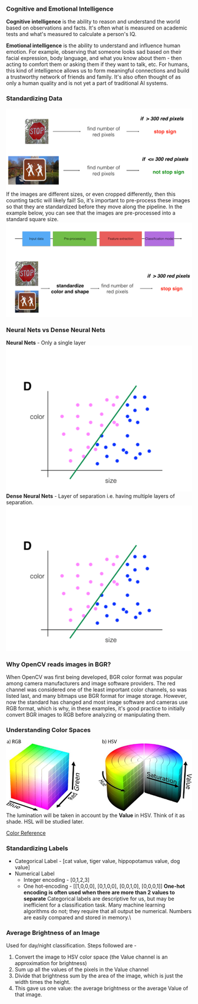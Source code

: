 ### Cognitive and Emotional Intelligence
**Cognitive intelligence** is the ability to reason and understand the world based on observations and facts. It's often what is measured on academic tests and what's measured to calculate a person's IQ.

**Emotional intelligence** is the ability to understand and influence human emotion. For example, observing that someone looks sad based on their facial expression, body language, and what you know about them - then acting to comfort them or asking them if they want to talk, etc. For humans, this kind of intelligence allows us to form meaningful connections and build a trustworthy network of friends and family. It's also often thought of as only a human quality and is not yet a part of traditional AI systems.

### Standardizing Data
![](https://github.com/Mansi145/Computer-Vision-Udacity-Nanodegree/blob/master/Images/screen-shot-2018-04-23-at-4.05.20-pm.png)
If the images are different sizes, or even cropped differently, then this counting tactic will likely fail! So, it's important to pre-process these images so that they are standardized before they move along the pipeline. In the example below, you can see that the images are pre-processed into a standard square size.
![](https://github.com/Mansi145/Computer-Vision-Udacity-Nanodegree/blob/master/Images/stop-sign-classification.png)

### Neural Nets vs Dense Neural Nets
**Neural Nets** - Only a single layer
![](https://github.com/Mansi145/Computer-Vision-Udacity-Nanodegree/blob/master/Images/screen-shot-2018-03-23.png) </br>
**Dense Neural Nets** - Layer of separation i.e. having multiple layers of separation.
![](https://github.com/Mansi145/Computer-Vision-Udacity-Nanodegree/blob/master/Images/screen-shot-2018-03-23.png)

### Why OpenCV reads images in BGR?
When OpenCV was first being developed, BGR color format was popular among camera manufacturers and image software providers. The red channel was considered one of the least important color channels, so was listed last, and many bitmaps use BGR format for image storage. However, now the standard has changed and most image software and cameras use RGB format, which is why, in these examples, it's good practice to initially convert BGR images to RGB before analyzing or manipulating them.

### Understanding Color Spaces
![](https://github.com/Mansi145/Computer-Vision-Udacity-Nanodegree/blob/master/Images/a-the-RGB-color-space-black-arrows-show-the-three-main-color-dimensions-whose-values.jpg)
The lumination will be taken in account by the **Value** in HSV. Think of it as shade. HSL will be studied later.

[Color Reference](https://www.w3schools.com/colors/colors_picker.asp)

### Standardizing Labels 
- Categorical Label - [cat value, tiger value, hippopotamus value, dog value]
- Numerical Label
  - Integer encoding - [0,1,2,3]
  - One hot-encoding - [[1,0,0,0], [0,1,0,0], [0,0,1,0], [0,0,0,1]] **One-hot encoding is often used when there are more than 2 values to separate**
Categorical labels are descriptive for us, but may be inefficient for a classification task. Many machine learning algorithms do not; they require that all output be numerical. Numbers are easily compared and stored in memory.\

### Average Brightness of an Image
Used for day/night classification. Steps followed are - 
1. Convert the image to HSV color space (the Value channel is an approximation for brightness)
2. Sum up all the values of the pixels in the Value channel
3. Divide that brightness sum by the area of the image, which is just the width times the height.
4. This gave us one value: the average brightness or the average Value of that image.

